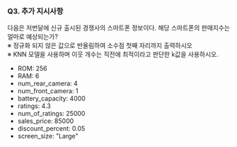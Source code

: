 ### Q3. 추가 지시사항
다음은 저번달에 신규 출시된 경쟁사의 스마트폰 정보이다. 해당 스마트폰의 판매지수는 얼마로 예상되는가?  
※ 정규화 되지 않은 값으로 반올림하여 소수점 첫째 자리까지 출력하시오  
※ KNN 모델을 사용하며 이웃 개수는 직전에 최적이라고 판단한 k값을 사용하시오.  
* ROM: 256
* RAM: 6
* num_rear_camera: 4
* num_front_camera: 1
* battery_capacity: 4000
* ratings: 4.3
* num_of_ratings: 25000
* sales_price: 85000
* discount_percent: 0.05
* screen_size: "Large"
